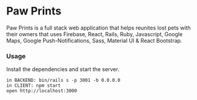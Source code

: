 Paw Prints
=====================

Paw Prints is a full stack web application that helps reunites lost pets with their owners that uses Firebase, React, Rails, Ruby, Javascript, Google Maps, Google Push-Notifications, Sass, Material UI & React Bootstrap.

### Usage

Install the dependencies and start the server.

```
in BACKEND: bin/rails s -p 3001 -b 0.0.0.0
in CLIENT: npm start
open http://localhost:3000
```

